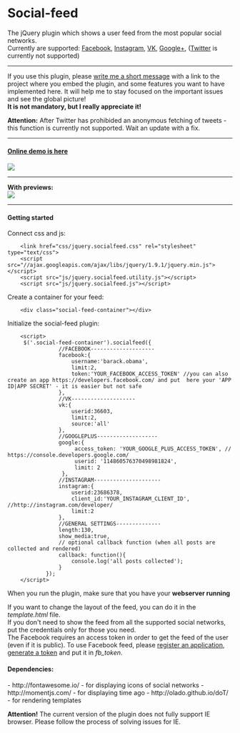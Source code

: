 Social-feed
===========
The jQuery plugin which shows a user feed from the most popular social networks.<br/> 
Currently are supported: <a href="http://facebook.com">Facebook</a>, <a href="http://instagram.com">Instagram</a>, <a href="http://vk.com">VK</a>, <a href="http://plus.google.com">Google+</a>, (<a href="http://twitter.com">Twitter</a> is currently not supported)
<hr>
If you use this plugin, please <a href="mailto:pavel@kucherbaev.com">write me a short message</a> with a link to the project where you embed the plugin, and some features you want to have implemented here. It will help me to stay focused on the important issues and see the global picture!
<br/><strong>It is not mandatory, but I really appreciate it!</strong>
<p>
<strong>Attention:</strong> After Twitter has prohibided an anonymous fetching of tweets - this function is currently not supported. Wait an update with a fix.
</p>
<hr>
<h4><a href="http://pavelk2.github.io/social-feed/" target="_blank">Online demo is here</a><h4>

<img src="http://habrastorage.org/storage2/bc3/834/e4d/bc3834e4dd952f22b470830d7dc1096c.png" />
<hr>
With previews:<br/>
<img src="http://habrastorage.org/storage2/2ee/a85/fcf/2eea85fcf3c76efb328b0b2d9e8df7ad.png" />
<hr>
<h4>Getting started</h4>
Connect css and js:

        <link href="css/jquery.socialfeed.css" rel="stylesheet" type="text/css">
        <script src="//ajax.googleapis.com/ajax/libs/jquery/1.9.1/jquery.min.js"></script>
        <script src="js/jquery.socialfeed.utility.js"></script>
        <script src="js/jquery.socialfeed.js"></script>

Create a container for your feed:

        <div class="social-feed-container"></div>

Initialize the social-feed plugin:

        <script>
         $('.social-feed-container').socialfeed({
                    //FACEBOOK--------------------
                    facebook:{
                        username:'barack.obama',
                        limit:2,
                        token:'YOUR_FACEBOOK_ACCESS_TOKEN' //you can also create an app https://developers.facebook.com/ and put  here your 'APP ID|APP SECRET' - it is easier but not safe
                    },
                    //VK--------------------
                    vk:{
                        userid:36603,
                        limit:2,
                        source:'all'
                    },
                    //GOOGLEPLUS-------------------
                    google:{
                         access_token: 'YOUR_GOOGLE_PLUS_ACCESS_TOKEN', // https://console.developers.google.com/
                         userid: '114860576370498981824',
                         limit: 2
                     },
                    //INSTAGRAM---------------------
                    instagram:{
                        userid:23686378,
                        client_id:'YOUR_INSTAGRAM_CLIENT_ID', //http://instagram.com/developer/
                        limit:2
                    },
                    //GENERAL SETTINGS--------------
                    length:130,
                    show_media:true,
                    // optional callback function (when all posts are collected and rendered)
                    callback: function(){
                        console.log('all posts collected');
                    }
                });
        </script>

When you run the plugin, make sure that you have your <strong>webserver running</strong>

If you want to change the layout of the feed, you can do it in the <em>template.html</em> file.
<br/>
If you don't need to show the feed from all the supported social networks, put the credentials only for those you need.
<br/>
The Facebook requires an access token in order to get the feed of the user (even if it is public).
To use Facebook feed, please <a href="https://developers.facebook.com/apps">register an application</a>, <a href="https://developers.facebook.com/tools/explorer/">generate a token</a> and 
put it in  <em>fb_token</em>.<br/>

<h4>Dependencies:</h4>
-  http://fontawesome.io/ - for displaying icons of social networks
-  http://momentjs.com/ - for displaying time ago
-  http://olado.github.io/doT/ - for rendering templates

<strong>Attention!</strong> The current version of the plugin does not fully support IE browser. Please follow the process of solving issues for IE.


